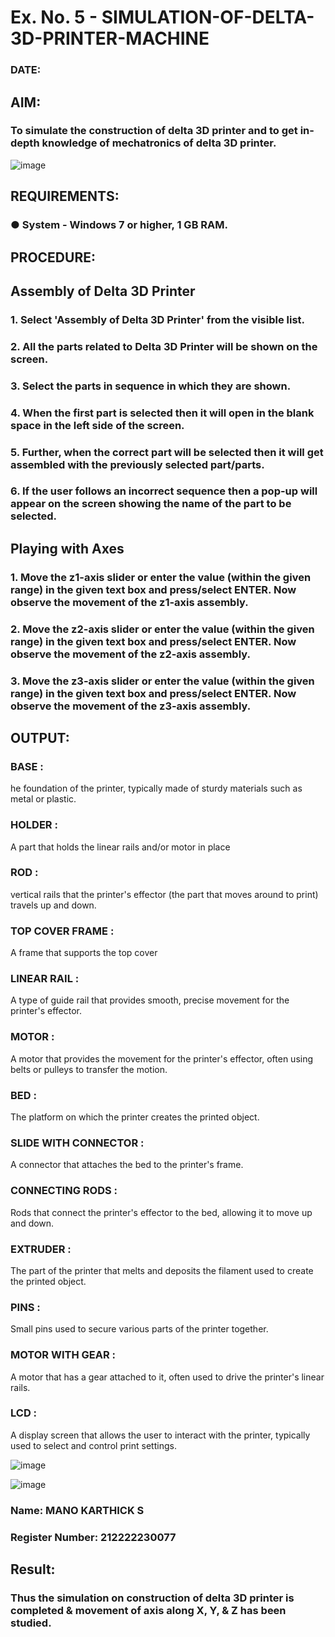 # Ex. No. 5 - SIMULATION-OF-DELTA-3D-PRINTER-MACHINE

### DATE: 
## AIM:
### To simulate the construction of delta 3D printer and to get in-depth knowledge of mechatronics of delta 3D printer.

![image](https://github.com/Sellakumar1987/Ex.-No.-5---SIMULATION-OF-DELTA-3D-PRINTER-MACHINE/assets/113594316/c784471e-098f-456d-9c1b-e9f0ce56cc9b)

## REQUIREMENTS:
### ●	System - Windows 7 or higher, 1 GB RAM.

## PROCEDURE:

## Assembly of Delta 3D Printer
### 1.	Select 'Assembly of Delta 3D Printer' from the visible list.
### 2.	All the parts related to Delta 3D Printer will be shown on the screen.
### 3.	Select the parts in sequence in which they are shown.
### 4.	When the first part is selected then it will open in the blank space in the left side of the screen.
### 5.	Further, when the correct part will be selected then it will get assembled with the previously selected part/parts.
### 6.	If the user follows an incorrect sequence then a pop-up will appear on the screen showing the name of the part to be selected.

## Playing with Axes
### 1.	Move the z1-axis slider or enter the value (within the given range) in the given text box and press/select ENTER. Now observe the movement of the z1-axis assembly.
### 2.	Move the z2-axis slider or enter the value (within the given range) in the given text box and press/select ENTER. Now observe the movement of the z2-axis assembly.
### 3.	Move the z3-axis slider or enter the value (within the given range) in the given text box and press/select ENTER. Now observe the movement of the z3-axis assembly.

## OUTPUT:

### BASE :
he foundation of the printer, typically made of sturdy materials such as metal or plastic.

### HOLDER :
A part that holds the linear rails and/or motor in place

### ROD :
vertical rails that the printer's effector (the part that moves around to print) travels up and down.

### TOP COVER FRAME :
A frame that supports the top cover

### LINEAR RAIL :
A type of guide rail that provides smooth, precise movement for the printer's effector.

### MOTOR :
A motor that provides the movement for the printer's effector, often using belts or pulleys to transfer the motion.

### BED :
The platform on which the printer creates the printed object.

### SLIDE WITH CONNECTOR :
A connector that attaches the bed to the printer's frame.

### CONNECTING RODS :
Rods that connect the printer's effector to the bed, allowing it to move up and down.

### EXTRUDER :
The part of the printer that melts and deposits the filament used to create the printed object.

### PINS :
Small pins used to secure various parts of the printer together.

### MOTOR WITH GEAR :
A motor that has a gear attached to it, often used to drive the printer's linear rails.

### LCD :
A display screen that allows the user to interact with the printer, typically used to select and control print settings.

![image](https://github.com/Sellakumar1987/Ex.-No.-5---SIMULATION-OF-DELTA-3D-PRINTER-MACHINE/assets/113594316/10304caa-3e0f-4c4a-bd73-3cadb477a64b)

![image](https://github.com/Sellakumar1987/Ex.-No.-5---SIMULATION-OF-DELTA-3D-PRINTER-MACHINE/assets/113594316/1f3e6b6d-0724-41dc-b7d2-15516060d066)

### Name: MANO KARTHICK S
### Register Number: 212222230077

## Result: 
### Thus the simulation on construction of delta 3D printer is completed & movement of axis along X, Y, & Z has been studied.
